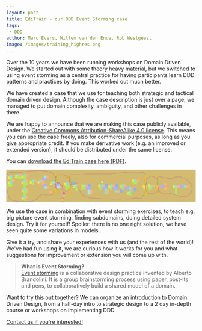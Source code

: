 ```yaml
---
layout: post
title: EdiTrain - our DDD Event Storming case
tags:
 - DDD
author: Marc Evers, Willem van den Ende, Rob Westgeest
image: /images/training_highres.png
---
```


Over the 10 years we have been running workshops on Domain Driven Design. We started out with some theory heavy material, but we switched to using event storming as a central practice for having participants learn DDD patterns and practices by doing. This worked out much better.

We have created a case that we use for teaching both strategic and tactical domain driven design. Although the case description is just over a page, we managed to put domain complexity, ambiguity, and other challenges in there.

We are happy to announce that we are making this case publicly available, under the [Creative Commons Attribution-ShareAlike 4.0 license](https://creativecommons.org/licenses/by-sa/4.0/). This means you can use the case freely, also for commercial purposes, as long as you give appropriate credit. If you make derivative work (e.g. an improved or extended version), it should be distributed under the same license.

You can [download the EdiTrain case here (PDF)](/attachments/editrain-20250602.pdf).

![zoomed out picture of an event storming result in Miro](/attachments/blogposts/2025/eventstorm-in-miro.png)

We use the case in combination with event storming exercises, to teach e.g. big picture event storming, finding subdomains, doing detailed system design. Try it for yourself! Spoiler: there is no one right solution, we have seen quite some variations in models.

Give it a try, and share your experiences with us (and the rest of the world)! We've had fun using it, we are curious how it works for you and what suggestions for improvement or extension you will come up with.

> **What is Event Storming?**  
> [Event storming](https://www.avanscoperta.it/it/eventstorming/) is a collaborative design practice invented by Alberto Brandolini. It is a group brainstorming process using paper, post-its and pens, to collaboratively build a shared model of a domain.

<aside>
  <p>
Want to try this out together? We can organize an introduction to Domain Driven Design, from a half-day intro to strategic design to a 2 day in-depth course or workshops on implementing DDD.
  </p>
  <p><div>
    <a href="/contact">Contact us if you're interested!</a>
  </div></p>
</aside>

